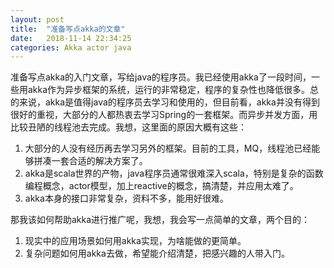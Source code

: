 ```yaml
---
layout: post
title:  "准备写点akka的文章"
date:   2018-11-14 22:34:25
categories: Akka actor java
---
```


准备写点akka的入门文章，写给java的程序员。我已经使用akka了一段时间，一些用akka作为异步框架的系统，运行的非常稳定，程序的复杂性也降低很多。总的来说，akka是值得java的程序员去学习和使用的，但目前看，akka并没有得到很好的重视，大部分的人都热衷去学习Spring的一套框架。而异步并发方面，用比较丑陋的线程池去完成。我想，这里面的原因大概有这些：

1. 大部分的人没有经历再去学习另外的框架。目前的工具，MQ，线程池已经能够拼凑一套合适的解决方案了。
2. akka是scala世界的产物，java程序员通常很难深入scala，特别是复杂的函数编程概念，actor模型，加上reactive的概念，搞清楚，并应用太难了。
3. akka本身的接口非常复杂，资料不多，能用好很难。


那我该如何帮助akka进行推广呢，我想，我会写一点简单的文章，两个目的：

1. 现实中的应用场景如何用akka实现，为啥能做的更简单。
2. 复杂问题如何用akka去做，希望能介绍清楚，把感兴趣的人带入门。